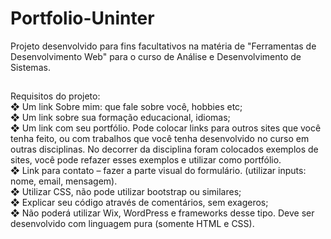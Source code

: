 # Portfolio-Uninter
Projeto desenvolvido para fins facultativos na matéria de "Ferramentas de Desenvolvimento Web" para o curso de Análise e Desenvolvimento de Sistemas.
##

Requisitos do projeto:  
❖ Um link Sobre mim: que fale sobre você, hobbies etc; <br/>
❖ Um link sobre sua formação educacional, idiomas; <br/>
❖ Um link com seu portfólio. Pode colocar links para outros sites que você 
tenha feito, ou com trabalhos que você tenha desenvolvido no curso em 
outras disciplinas. No decorrer da disciplina foram colocados exemplos 
de sites, você pode refazer esses exemplos e utilizar como portfólio. <br/>
❖ Link para contato – fazer a parte visual do formulário. (utilizar inputs: 
nome, email, mensagem). <br/>
❖ Utilizar CSS, não pode utilizar bootstrap ou similares; <br/>
❖ Explicar seu código através de comentários, sem exageros;<br/>
❖ Não poderá utilizar Wix, WordPress e frameworks desse tipo. Deve ser 
desenvolvido com linguagem pura (somente HTML e CSS).
